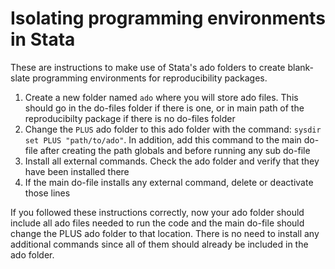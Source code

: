 # Isolating programming environments in Stata

These are instructions to make use of Stata's ado folders to create blank-slate programming environments for reproducibility packages.

1. Create a new folder named `ado` where you will store ado files. This should go in the do-files folder if there is one, or in main path of the reproducibilty package if there is no do-files folder
1. Change the `PLUS` ado folder to this ado folder with the command: `sysdir set PLUS "path/to/ado"`. In addition, add this command to the main do-file after creating the path globals and before running any sub do-file
1. Install all external commands. Check the ado folder and verify that they have been installed there
1. If the main do-file installs any external command, delete or deactivate those lines

If you followed these instructions correctly, now your ado folder should include all ado files needed to run the code and the main do-file should change the PLUS ado folder to that location.
There is no need to install any additional commands since all of them should already be included in the ado folder.

